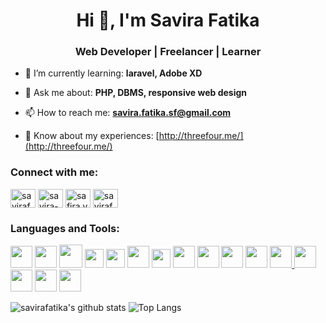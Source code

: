 <h1 align="center">Hi 👋, I'm Savira Fatika</h1>
<h3 align="center">Web Developer | Freelancer | Learner</h3>

- 🌱 I’m currently learning: **laravel, Adobe XD**

- 💬 Ask me about: **PHP, DBMS, responsive web design**

- 📫 How to reach me: **savira.fatika.sf@gmail.com**

- 📄 Know about my experiences: [http://threefour.me/](http://threefour.me/)

<h3 align="left">Connect with me:</h3>
<p align="left">
<a href="https://codepen.io/savirafatika" target="blank"><img align="center" src="https://cdn.jsdelivr.net/npm/simple-icons@3.0.1/icons/codepen.svg" alt="savirafatika" height="30" width="40" /></a>
<a href="https://linkedin.com/in/savira-fatika" target="blank"><img align="center" src="https://cdn.jsdelivr.net/npm/simple-icons@3.0.1/icons/linkedin.svg" alt="savira-fatika" height="30" width="40" /></a>
<a href="https://fb.com/safira.vatika" target="blank"><img align="center" src="https://cdn.jsdelivr.net/npm/simple-icons@3.0.1/icons/facebook.svg" alt="safira.vatika" height="30" width="40" /></a>
<a href="https://instagram.com/savirafatika" target="blank"><img align="center" src="https://cdn.jsdelivr.net/npm/simple-icons@3.0.1/icons/instagram.svg" alt="savirafatika" height="30" width="40" /></a>
</p>

<h3 align="left">Languages and Tools:</h3>
<p align="left"> 
  <a href="https://www.w3.org/html/" target="_blank"> <img src="https://upload.wikimedia.org/wikipedia/commons/thumb/8/80/HTML5_logo_resized.svg/1200px-HTML5_logo_resized.svg.png" height="35" /></a> 
  <a href="https://developer.mozilla.org/en-US/docs/Web/JavaScript" target="_blank"> <img src="https://www.freepnglogos.com/uploads/javascript-png/javascript-vector-logo-yellow-png-transparent-javascript-vector-12.png" height="35" /></a> 
  <a href="https://www.w3schools.com/css/" target="_blank"> <img src="https://upload.wikimedia.org/wikipedia/commons/thumb/d/d5/CSS3_logo_and_wordmark.svg/1200px-CSS3_logo_and_wordmark.svg.png" height="37" /></a> 
  <a href="https://www.php.net" target="_blank"> <img src="https://www.php.net/images/logos/new-php-logo.svg" height="30" /></a> 
  <a href="https://www.mysql.com/" target="_blank"> <img src="https://www.freepnglogos.com/uploads/logo-mysql-png/logo-mysql-mysql-and-moodle-elearningworld-5.png" height="30"  /></a>  
  <a href="https://getbootstrap.com" target="_blank"> <img src="https://avatars1.githubusercontent.com/u/2918581?s=200&v=4" height="35" /></a> 
  <a href="https://materializecss.com/" target="_blank"> <img src="https://www.nicepng.com/png/full/169-1696332_materialize-logo-materialize-css-logo.png" height="30" /></a> 
  <a href="https://sass-lang.com" target="_blank"><img src="https://sass-lang.com/assets/img/styleguide/color-1c4aab2b.png" height="35" /></a> 
  <a href="https://codeigniter.com" target="_blank"><img src="https://cdn.iconscout.com/icon/free/png-512/codeigniter-4-1175201.png" height="35" /></a> 
  <a href="https://laravel.com/" target="_blank"><img src="https://upload.wikimedia.org/wikipedia/commons/thumb/9/9a/Laravel.svg/1200px-Laravel.svg.png" height="35" /></a>  
  <a href="https://reactjs.org/" target="_blank"><img src="https://camo.githubusercontent.com/22045498095171997ccf6a9554672519b9f67898/68747470733a2f2f63646e2e776f726c64766563746f726c6f676f2e636f6d2f6c6f676f732f72656163742e737667" height="35" /></a> 
  <a href="https://postman.com" target="_blank"> <img src="https://user-images.githubusercontent.com/7853266/44114706-9c72dd08-9fd1-11e8-8d9d-6d9d651c75ad.png" height="35" /> </a> 
  <a href="https://git-scm.com/" target="_blank"> <img src="https://www.vectorlogo.zone/logos/git-scm/git-scm-icon.svg" height="35" /></a> 
  <a href="https://www.photoshop.com/en" target="_blank"> <img src="https://upload.wikimedia.org/wikipedia/commons/thumb/a/af/Adobe_Photoshop_CC_icon.svg/1200px-Adobe_Photoshop_CC_icon.svg.png" height="35" /></a>
  <a href="https://www.adobe.com/in/products/illustrator.html" target="_blank"><img src="https://upload.wikimedia.org/wikipedia/commons/thumb/f/fb/Adobe_Illustrator_CC_icon.svg/1200px-Adobe_Illustrator_CC_icon.svg.png" height="35" /></a>
  <a href="https://www.adobe.com/products/xd.html" target="_blank"> <img src="https://upload.wikimedia.org/wikipedia/commons/thumb/c/c2/Adobe_XD_CC_icon.svg/1051px-Adobe_XD_CC_icon.svg.png" height="35" /></a>
</p>

![savirafatika's github stats](https://github-readme-stats.vercel.app/api?username=savirafatika&hide=prs&show_icons=true&hide_border=true)
![Top Langs](https://github-readme-stats.vercel.app/api/top-langs/?username=savirafatika&layout=compact&hide_border=true)

